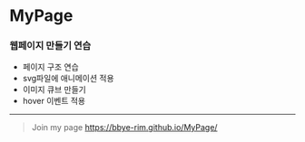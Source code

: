 # MyPage
### 웹페이지 만들기 연습
- 페이지 구조 연습
- svg파일에 애니메이션 적용
- 이미지 큐브 만들기
- hover 이벤트 적용

---
> Join my page https://bbye-rim.github.io/MyPage/

